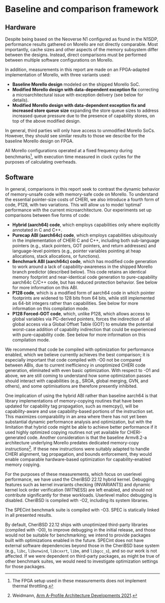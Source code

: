 # Baseline and comparison framework

## Hardware

Despite being based on the Neoverse N1 configured as found in the N1SDP,
performance results gathered on Morello are not directly comparable.
Most importantly, cache sizes and other aspects of the memory subsystem differ
between the designs.
Instead, direct comparisons must be performed between multiple software
configurations on Morello.

In addition, measurements in this report are made on an FPGA-adapted
implementation of Morello, with three variants used:

* **Baseline Morello design** modeled on the shipped Morello SoC.
* **Modified Morello design with data-dependent exception fix** correcting a
  microarchitectural issue with exception delivery (see below for details).
* **Modified Morello design with data-dependent exception fix and increased
  store queue size** expanding the store queue sizes to address increased queue
  pressure due to the presence of capability stores, on top of the above
  modified design.

In general, third parties will only have access to unmodified Morello SoCs.
However, they should see similar results to those we describe for the baseline
Morello design on FPGA.

All Morello configurations operated at a fixed frequency during
benchmarks[^1], with execution time measured in clock cycles for the purposes
of calculating overheads.

## Software

In general, comparisons in this report seek to contrast the dynamic behavior
of memory-unsafe code with memory-safe code on Morello.
To understand the essential pointer-size costs of CHERI, we also introduce a
fourth form of code, P128, with two variations.
This will allow us to model ‘optimal’ performance with the current
microarchitecture.
Our experiments set up comparisons between five forms of code:

* **Hybrid (aarch64) code**, which employs capabilities only where explicitly
  annotated in C and C++.
* **Purecap ABI (aarch64c) code**, which employs capabilities ubiquitously in
  the implementation of CHERI C and C++, including both sub-language pointers
  (e.g., stack pointers, GOT pointers, and return addresses) and
  language-level pointers (e.g., pointer variables pointing at heap
  allocations, stack allocations, or functions).
* **Benchmark ABI (aarch64c) code**, which has modified code generation to
  work around a lack of capability-awareness in the shipped Morello branch
  predictor (described below).
  This code retains an identical memory footprint and near-identical code
  generation to pure-capability aarch64c C/C++ code, but has reduced
  protection behavior.
  See below for more information on this ABI.
* **P128 code**, which is a modified form of aarch64 code in which pointer
  footprints are widened to 128 bits from 64 bits, while still implemented as
  64-bit integers rather than capabilities.
  See below for more information on this compilation mode.
* **P128 Forced-GOT code**, which, unlike P128, which allows access to global
  variables via PC-derived pointers, forces the indirection of all global
  access via a Global Offset Table (GOT) to emulate the potential worst-case
  addition of capability indirection that could be experienced with
  pure-capability code. See below for more information on this compilation
  mode.

We recommend that code be compiled with optimization for performance enabled,
which we believe currently achieves the best comparison; it is especially
important that code compiled with -O0 not be compared between ABIs, due to
current inefficiency in unoptimized CHERI code generation, eliminated with
even basic optimization.
With respect to -O1 and above, we are still coming to understand how some
optimization passes should interact with capabilities (e.g., SROA, global
merging, GVN, and others), and some optimisations are therefore presently
inhibited.

One implication of using the hybrid ABI rather than baseline aarch64 is that
library implementations of memory-copying routines that have been updated for
capability tag propagation, such as memcpy(), will be capability-aware and use
capability-based portions of the instruction set.
This maximizes comparability in an area where there has not yet been
substantial dynamic performance analysis and optimization, but with the
limitation that hybrid code might be able to achieve better performance if it
used highly optimized copying routines not yet available for CHERI-generated
code.
Another consideration is that the baseline Armv8.2-a architecture underlying
Morello predates dedicated memory-copy instructions[^2].
If these new instructions were suitably adapted to handle CHERI alignment, tag
propagation, and bounds enforcement, they would enable comparable
hardware-based optimization for capability-enabled memory copying.

For the purposes of these measurements, which focus on userlevel performance,
we have used the CheriBSD 22.12 hybrid kernel.
Debugging features such as kernel invariants checking (INVARIANTS) and dynamic
kernel lock order verification (WITNESS) are left enabled, and should not
contribute significantly for these workloads.
Userlevel malloc debugging is disabled. CheriBSD is compiled with -O2,
including its system libraries.

The SPECint benchmark suite is compiled with -O3. SPEC is statically linked in
all presented results.

By default, CheriBSD 22.12 ships with unoptimized third-party libraries (compiled with -O0), to improve debugging in the initial release, and those would not be suitable for benchmarking; we intend to provide packages built with optimizations enabled in the future. SPECint does not have external software dependencies beyond those in the CheriBSD base system (e.g., `libc`, `libunwind`, `libcxxrt`, `libm`, and `libgcc_s`), and so our work is not affected. If we were dependent on third-party packages, as might be true of other benchmark suites, we would need to investigate optimization settings for those packages.

[^1]: The FPGA setup used in these measurements does not implement thermal
throttling.

[^2]: Weidmann, [Arm A-Profile Architecture Developments
2021](https://community.arm.com/arm-community-blogs/b/architectures-and-processors-blog/posts/arm-a-profile-architecture-developments-2021).
